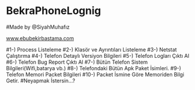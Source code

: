 # BekraPhoneLognig


#Made by @SiyahMuhafız

www.ebubekirbastama.com

#1-) Process Listeleme
#2-) Klasör ve Ayrıntıları Listeleme
#3-) Netstat Çalıştırma
#4-) Telefon Detaylı Versiyon Bilgileri
#5-) Telefon Logları Çıktı Al
#6-) Telefon Bug Report Çıktı Al
#7-) Bütün Telefon Sistem Bilgileri(Wifi,batarya vb.)
#8-) Telefondaki Bütün Apk Paket İsimleri.
#9-) Telefon Memori Packet Bilgileri
#10-) Packet İsmine Göre Memoriden Bilgi Getir.
#Neyapmak İstersin...?
